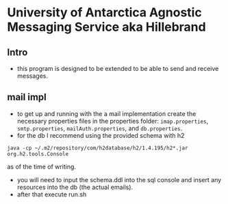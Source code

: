 # University of Antarctica Agnostic Messaging Service aka Hillebrand

## Intro
- this program is designed to be extended to be able to send and receive messages.

## mail impl
- to get up and running with the a mail implementation create the necessary
properties files in the properties folder: `imap.properties`, `smtp.properties`,
`mailAuth.properties`, and `db.properties`.
- for the db I recommend using the provided schema with h2
```
java -cp ~/.m2/repository/com/h2database/h2/1.4.195/h2*.jar org.h2.tools.Console
```
as of the time of writing.
- you will need to input the schema.ddl into the sql console and insert any resources
into the db (the actual emails).
- after that execute run.sh

